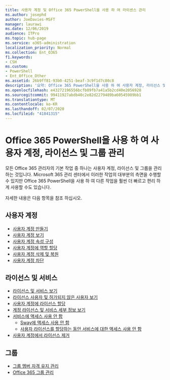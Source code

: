 ```yaml
---
title: 사용자 계정 및 Office 365 PowerShell을 사용 하 여 라이센스 관리
ms.author: josephd
author: JoeDavies-MSFT
manager: laurawi
ms.date: 12/06/2019
audience: ITPro
ms.topic: hub-page
ms.service: o365-administration
localization_priority: Normal
ms.collection: Ent_O365
f1.keywords:
- CSH
ms.custom:
- PowerShell
- Ent_Office_Other
ms.assetid: 26b9ff81-93b0-4251-beaf-3c9f1d7c80c8
description: '요약: Office 365 PowerShell을 사용 하 여 사용자 계정, 라이선스 및 그룹을 관리 하는 방법에 대해 알아봅니다.'
ms.openlocfilehash: e43272196556bcfb09fb7a41a5b2cd40e2056928
ms.sourcegitcommit: 99411927abdb40c2e82d2279489ba60545989bb1
ms.translationtype: MT
ms.contentlocale: ko-KR
ms.lasthandoff: 02/07/2020
ms.locfileid: "41841315"
---
```

# <a name="manage-user-accounts-licenses-and-groups-with-office-365-powershell"></a>Office 365 PowerShell을 사용 하 여 사용자 계정, 라이선스 및 그룹 관리

모든 Office 365 관리자의 기본 작업 중 하나는 사용자 계정, 라이선스 및 그룹을 관리 하는 것입니다. Microsoft 365 관리 센터에서 이러한 작업의 대부분의 측면을 수행할 수 있지만 Office 365 PowerShell을 사용 하 여 다른 작업을 훨씬 더 빠르고 편리 하 게 사용할 수도 있습니다. 

자세한 내용은 다음 항목을 참조 하십시오.

## <a name="user-accounts"></a>사용자 계정

- [사용자 계정 만들기](create-user-accounts-with-office-365-powershell.md)
- [사용자 계정 보기](view-user-accounts-with-office-365-powershell.md)
- [사용자 계정 속성 구성](configure-user-account-properties-with-office-365-powershell.md)
- [사용자 계정에 역할 할당](assign-roles-to-user-accounts-with-office-365-powershell.md)
- [사용자 계정 삭제 및 복원](delete-and-restore-user-accounts-with-office-365-powershell.md)
- [사용자 계정 차단](block-user-accounts-with-office-365-powershell.md)

## <a name="licenses-and-services"></a>라이선스 및 서비스
- [라이선스 및 서비스 보기](view-licenses-and-services-with-office-365-powershell.md)
- [라이선스 사용자 및 허가되지 않은 사용자 보기](view-licensed-and-unlicensed-users-with-office-365-powershell.md)
- [사용자 계정에 라이선스 할당](assign-licenses-to-user-accounts-with-office-365-powershell.md)
- [계정 라이선스 및 서비스 세부 정보 보기](view-account-license-and-service-details-with-office-365-powershell.md)
- [서비스에 액세스 사용 안 함](disable-access-to-services-with-office-365-powershell.md)
  - [Sway에 액세스 사용 안 함](disable-access-to-sway-with-office-365-powershell.md)
  - [사용자 라이선스를 할당하는 동안 서비스에 대한 액세스 사용 안 함](disable-access-to-services-while-assigning-user-licenses.md)
- [사용자 계정에서 라이선스 제거](remove-licenses-from-user-accounts-with-office-365-powershell.md)

## <a name="groups"></a>그룹
- [그룹 멤버 자격 유지 관리](maintain-group-membership-with-office-365-powershell.md)
- [Office 365 그룹 관리](manage-office-365-groups-with-powershell.md)

